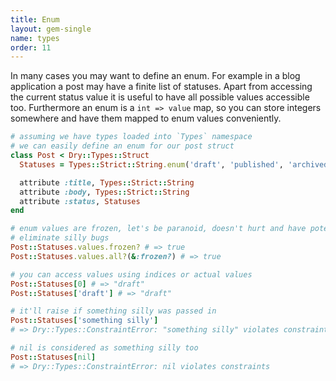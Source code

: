 ```yaml
---
title: Enum
layout: gem-single
name: types
order: 11
---
```


In many cases you may want to define an enum. For example in a blog application a post may have a finite list of statuses. Apart from accessing the current status value it is useful to have all possible values accessible too. Furthermore an enum is a `int => value` map, so you can store integers somewhere and have them mapped to enum values conveniently.

``` ruby
# assuming we have types loaded into `Types` namespace
# we can easily define an enum for our post struct
class Post < Dry::Types::Struct
  Statuses = Types::Strict::String.enum('draft', 'published', 'archived')

  attribute :title, Types::Strict::String
  attribute :body, Types::Strict::String
  attribute :status, Statuses
end

# enum values are frozen, let's be paranoid, doesn't hurt and have potential to
# eliminate silly bugs
Post::Statuses.values.frozen? # => true
Post::Statuses.values.all?(&:frozen?) # => true

# you can access values using indices or actual values
Post::Statuses[0] # => "draft"
Post::Statuses['draft'] # => "draft"

# it'll raise if something silly was passed in
Post::Statuses['something silly']
# => Dry::Types::ConstraintError: "something silly" violates constraints

# nil is considered as something silly too
Post::Statuses[nil]
# => Dry::Types::ConstraintError: nil violates constraints
```

